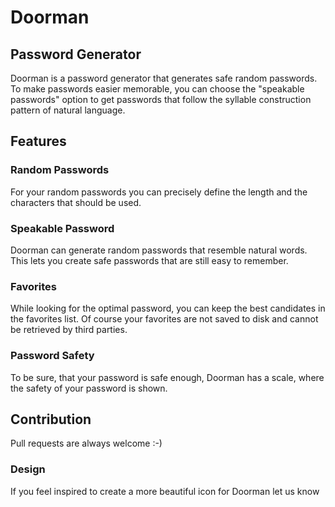 # Doorman

## Password Generator

Doorman is a password generator that generates safe random passwords. To make passwords easier memorable, you can choose the "speakable passwords" option to get passwords that follow the syllable construction pattern of natural language.

## Features

### Random Passwords
For your random passwords you can precisely define the length and the characters that should be used.


### Speakable Password
Doorman can generate random passwords that resemble natural words. This lets you create safe passwords that are still easy to remember.

	
### Favorites
While looking for the optimal password, you can keep the best candidates in the favorites list.
Of course your favorites are not saved to disk and cannot be retrieved by third parties.

### Password Safety
To be sure, that your password is safe enough, Doorman has a scale, where the safety of your password is shown.



## Contribution

Pull requests are always welcome :-)

### Design
If you feel inspired to create a more beautiful icon for Doorman let us know 


